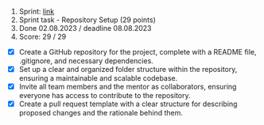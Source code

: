 1. Sprint: [link](https://github.com/rolling-scopes-school/tasks/blob/master/tasks/eCommerce-Application/Sprints/Sprint%231.md)
2. Sprint task - Repository Setup (29 points)
3. Done 02.08.2023 / deadline 08.08.2023
4. Score: 29 / 29

- [x] Create a GitHub repository for the project, complete with a README file, .gitignore, and necessary dependencies.
- [x] Set up a clear and organized folder structure within the repository, ensuring a maintainable and scalable codebase.
- [x] Invite all team members and the mentor as collaborators, ensuring everyone has access to contribute to the repository.
- [x] Create a pull request template with a clear structure for describing proposed changes and the rationale behind them.
